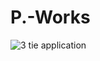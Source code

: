 # P.-Works

![3 tie application](https://github.com/Chelsey96/P.-Works/assets/159090541/1d1d93d3-29d3-4941-b4f0-b7cdd055c7b3)
